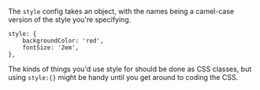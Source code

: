 The `style` config takes an object, with the names
being a camel-case version of the style you're specifying.

    style: { 
        backgroundColor: 'red',
        fontSize: '2em',
    },


The kinds of things you'd use style for should be done as CSS classes,
but using `style:{}` might be handy until you get around to coding
the CSS.